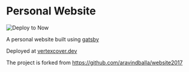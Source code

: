 # Personal Website

![Deploy to Now](https://badgen.net/badge/%E2%96%B2%20Deploy%20to%20Now/$%20now%20user%2Frepo/black)

A personal website built using [gatsby](http://gatsby.org/)

Deployed at [vertexcover.dev](https://vertexcover.dev)

The project is forked from https://github.com/aravindballa/website2017
